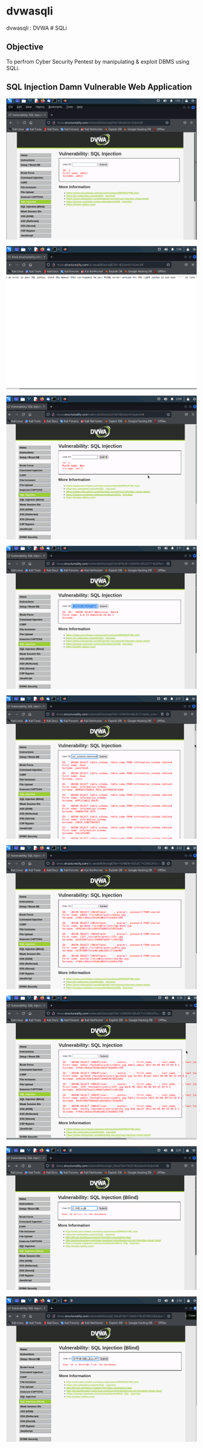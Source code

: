 # dvwasqli
dvwasqli : DVWA # SQLi

## Objective
To perfrom Cyber Security Pentest by manipulating & exploit DBMS using SQLi.

## SQL Injection Damn Vulnerable Web Application

![dvwasqli001.png](./media/dvwasqli001.png)

![dvwasqli002.png](./media/dvwasqli002.png)

![dvwasqli003.png](./media/dvwasqli003.png)

![dvwasqli004.png](./media/dvwasqli004.png)

![dvwasqli005.png](./media/dvwasqli005.png)

![dvwasqli006.png](./media/dvwasqli006.png)

![dvwasqli007.png](./media/dvwasqli007.png)

![dvwasqli008.png](./media/dvwasqli008.png)

![dvwasqli009.png](./media/dvwasqli009.png)

